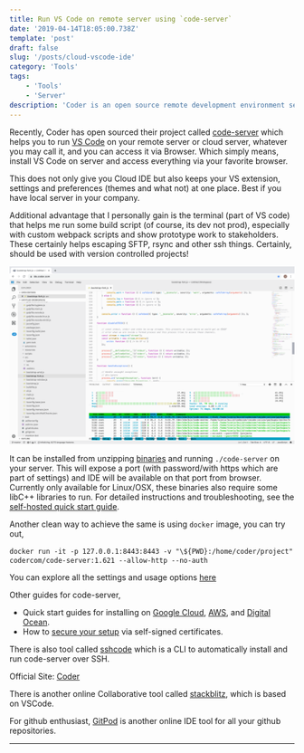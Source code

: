```yaml
---
title: Run VS Code on remote server using `code-server`
date: '2019-04-14T18:05:00.738Z'
template: 'post'
draft: false
slug: '/posts/cloud-vscode-ide'
category: 'Tools'
tags:
    - 'Tools'
    - 'Server'
description: 'Coder is an open source remote development environment serving Visual Studio Code. Improve your workflow and explore the capabilities of your local development machine.'
---
```


Recently, Coder has open sourced their project called [code-server](https://github.com/codercom/code-server) which helps you to run [VS Code](https://code.visualstudio.com/) on your remote server or cloud server, whatever you may call it, and you can access it via Browser. Which simply means, install VS Code on server and access everything via your favorite browser.

This does not only give you Cloud IDE but also keeps your VS extension, settings and preferences (themes and what not) at one place. Best if you have local server in your company.

Additional advantage that I personally gain is the terminal (part of VS code) that helps me run some build script (of course, its dev not prod), especially with custom webpack scripts and show prototype work to stakeholders. These certainly helps escaping SFTP, rsync and other ssh things. Certainly, should be used with version controlled projects!

![Screenshot](/media/code-server.png)

It can be installed from unzipping [binaries](https://github.com/codercom/code-server/releases) and running `./code-server` on your server. This will expose a port (with password/with https which are part of settings) and IDE will be available on that port from browser. Currently only available for Linux/OSX, these binaries also require some libC++ libraries to run. For detailed instructions and troubleshooting, see the [self-hosted quick start guide](https://github.com/codercom/code-server/blob/master/doc/self-hosted/index.md).

Another clean way to achieve the same is using `docker` image,
you can try out,

    docker run -it -p 127.0.0.1:8443:8443 -v "\${PWD}:/home/coder/project" codercom/code-server:1.621 --allow-http --no-auth

You can explore all the settings and usage options [here](https://github.com/codercom/code-server/blob/master/doc/self-hosted/index.md#usage)

Other guides for code-server,

-   Quick start guides for installing on [Google Cloud](https://github.com/codercom/code-server/blob/master/doc/admin/install/google_cloud.md), [AWS](https://github.com/codercom/code-server/blob/master/doc/admin/install/aws.md), and [Digital Ocean](https://github.com/codercom/code-server/blob/master/doc/admin/install/digitalocean.md).
-   How to [secure your setup](https://github.com/codercom/code-server/blob/master/doc/security/ssl.md) via self-signed certificates.

There is also tool called [sshcode](https://github.com/cdr/sshcode) which is a CLI to automatically install and run code-server over SSH.

Official Site: [Coder](https://coder.com/)

There is another online Collaborative tool called [stackblitz](https://stackblitz.com), which is based on VSCode.

For github enthusiast, [GitPod](www.gitpod.io) is another online IDE tool for all your github repositories.

---
